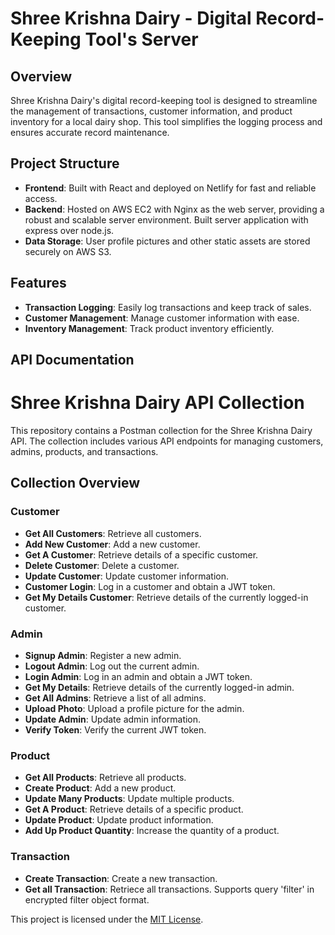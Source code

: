 # Shree Krishna Dairy - Digital Record-Keeping Tool's Server

## Overview

Shree Krishna Dairy's digital record-keeping tool is designed to streamline the management of transactions, customer information, and product inventory for a local dairy shop. This tool simplifies the logging process and ensures accurate record maintenance.

## Project Structure

- **Frontend**: Built with React and deployed on Netlify for fast and reliable access.
- **Backend**: Hosted on AWS EC2 with Nginx as the web server, providing a robust and scalable server environment. Built server application with express over node.js.
- **Data Storage**: User profile pictures and other static assets are stored securely on AWS S3.

## Features

- **Transaction Logging**: Easily log transactions and keep track of sales.
- **Customer Management**: Manage customer information with ease.
- **Inventory Management**: Track product inventory efficiently.

## API Documentation
# Shree Krishna Dairy API Collection

This repository contains a Postman collection for the Shree Krishna Dairy API. The collection includes various API endpoints for managing customers, admins, products, and transactions.

## Collection Overview

### Customer
- **Get All Customers**: Retrieve all customers.
- **Add New Customer**: Add a new customer.
- **Get A Customer**: Retrieve details of a specific customer.
- **Delete Customer**: Delete a customer.
- **Update Customer**: Update customer information.
- **Customer Login**: Log in a customer and obtain a JWT token.
- **Get My Details Customer**: Retrieve details of the currently logged-in customer.

### Admin
- **Signup Admin**: Register a new admin.
- **Logout Admin**: Log out the current admin.
- **Login Admin**: Log in an admin and obtain a JWT token.
- **Get My Details**: Retrieve details of the currently logged-in admin.
- **Get All Admins**: Retrieve a list of all admins.
- **Upload Photo**: Upload a profile picture for the admin.
- **Update Admin**: Update admin information.
- **Verify Token**: Verify the current JWT token.

### Product
- **Get All Products**: Retrieve all products.
- **Create Product**: Add a new product.
- **Update Many Products**: Update multiple products.
- **Get A Product**: Retrieve details of a specific product.
- **Update Product**: Update product information.
- **Add Up Product Quantity**: Increase the quantity of a product.

### Transaction
- **Create Transaction**: Create a new transaction.
- **Get all Transaction**: Retriece all transactions. Supports query 'filter' in encrypted filter object format.



This project is licensed under the [MIT License](LICENSE).

